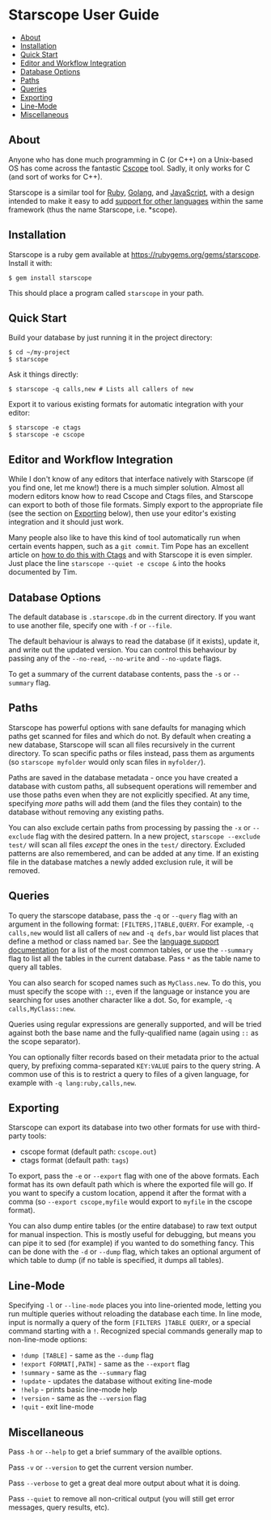 Starscope User Guide
====================

* [About](#about)
* [Installation](#installation)
* [Quick Start](#quick-start)
* [Editor and Workflow Integration](#editor-and-workflow-integration)
* [Database Options](#database-options)
* [Paths](#paths)
* [Queries](#queries)
* [Exporting](#exporting)
* [Line-Mode](#line-mode)
* [Miscellaneous](#miscellaneous)

About
-----

Anyone who has done much programming in C (or C++) on a Unix-based OS has come
across the fantastic [Cscope](http://cscope.sourceforge.net/) tool. Sadly, it
only works for C (and sort of works for C++).

Starscope is a similar tool for [Ruby](https://www.ruby-lang.org/),
[Golang](https://golang.org/), and
[JavaScript](https://en.wikipedia.org/wiki/JavaScript), with a design intended
to make it easy to add [support for other languages](LANGUAGE_SUPPORT.md)
within the same framework (thus the name Starscope, i.e. \*scope).

Installation
------------

Starscope is a ruby gem available at https://rubygems.org/gems/starscope.
Install it with:
```
$ gem install starscope
```

This should place a program called `starscope` in your path.

Quick Start
-----------

Build your database by just running it in the project directory:
```
$ cd ~/my-project
$ starscope
```

Ask it things directly:
```
$ starscope -q calls,new # Lists all callers of new
```

Export it to various existing formats for automatic integration with your editor:
```
$ starscope -e ctags
$ starscope -e cscope
```

Editor and Workflow Integration
-------------------------------

While I don't know of any editors that interface natively with Starscope
(if you find one, let me know!) there is a much simpler solution. Almost
all modern editors know how to read Cscope and Ctags files, and Starscope
can export to both of those file formats. Simply export to the appropriate
file (see the section on [Exporting](#exporting) below), then use your
editor's existing integration and it should just work.

Many people also like to have this kind of tool automatically run when
certain events happen, such as a `git commit`. Tim Pope has an excellent
article on [how to do this with Ctags](http://tbaggery.com/2011/08/08/effortless-ctags-with-git.html)
and with Starscope it is even simpler. Just place the line
`starscope --quiet -e cscope &` into the hooks documented by Tim.

Database Options
----------------

The default database is `.starscope.db` in the current directory. If you want
to use another file, specify one with `-f` or `--file`.

The default behaviour is always to read the database (if it exists), update it,
and write out the updated version. You can control this behaviour by passing any
of the `--no-read`, `--no-write` and `--no-update` flags.

To get a summary of the current database contents, pass the `-s` or `--summary`
flag.

Paths
-----

Starscope has powerful options with sane defaults for managing which paths get
scanned for files and which do not. By default when creating a new database,
Starscope will scan all files recursively in the current directory. To scan
specific paths or files instead, pass them as arguments (so `starscope myfolder`
would only scan files in `myfolder/`).

Paths are saved in the database metadata - once you have created a database with
custom paths, all subsequent operations will remember and use those paths even
when they are not explicitly specified. At any time, specifying *more* paths
will add them (and the files they contain) to the database without removing any
existing paths.

You can also exclude certain paths from processing by passing the `-x` or
`--exclude` flag with the desired pattern. In a new project, `starscope
--exclude test/` will scan all files *except* the ones in the `test/` directory.
Excluded patterns are also remembered, and can be added at any time. If an
existing file in the database matches a newly added exclusion rule, it will be
removed.

Queries
-------

To query the starscope database, pass the `-q` or `--query` flag with an
argument in the following format: `[FILTERS,]TABLE,QUERY`. For example,
`-q calls,new` would list all callers of `new` and `-q defs,bar` would list
places that define a method or class named `bar`. See the [language support
documentation](LANGUAGE_SUPPORT.md) for a list of the most common tables, or use
the `--summary` flag to list all the tables in the current database. Pass `*` as
the table name to query all tables.

You can also search for scoped names such as `MyClass.new`. To do this, you must
specify the scope with `::`, even if the language or instance you are searching
for uses another character like a dot. So, for example, `-q calls,MyClass::new`.

Queries using regular expressions are generally supported, and will be tried
against both the base name and the fully-qualified name (again using `::` as the
scope separator).

You can optionally filter records based on their metadata prior to the actual
query, by prefixing comma-separated `KEY:VALUE` pairs to the query string. A
common use of this is to restrict a query to files of a given language, for
example with `-q lang:ruby,calls,new`.

Exporting
---------

Starscope can export its database into two other formats for use with
third-party tools:
 * cscope format (default path: `cscope.out`)
 * ctags format (default path: `tags`)

To export, pass the `-e` or `--export` flag with one of the above formats. Each
format has its own default path which is where the exported file will go. If you
want to specify a custom location, append it after the format with a comma (so
`--export cscope,myfile` would export to `myfile` in the cscope format).

You can also dump entire tables (or the entire database) to raw text output for
manual inspection. This is mostly useful for debugging, but means you can pipe
it to sed (for example) if you wanted to do something fancy. This can be done
with the `-d` or `--dump` flag, which takes an optional argument of which table
to dump (if no table is specified, it dumps all tables).

Line-Mode
---------

Specifying `-l` or `--line-mode` places you into line-oriented mode, letting you
run multiple queries without reloading the database each time. In line mode,
input is normally a query of the form `[FILTERS ]TABLE QUERY`, or a special
command starting with a `!`. Recognized special commands generally map to
non-line-mode options:
 * `!dump [TABLE]` - same as the `--dump` flag
 * `!export FORMAT[,PATH]` - same as the `--export` flag
 * `!summary` - same as the `--summary` flag
 * `!update` - updates the database without exiting line-mode
 * `!help` - prints basic line-mode help
 * `!version` - same as the `--version` flag
 * `!quit` - exit line-mode


Miscellaneous
-------------

Pass `-h` or `--help` to get a brief summary of the availble options.

Pass `-v` or `--version` to get the current version number.

Pass `--verbose` to get a great deal more output about what it is doing.

Pass `--quiet` to remove all non-critical output (you will still get error
messages, query results, etc).
